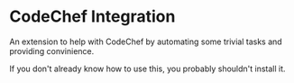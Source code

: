 # CodeChef Integration

An extension to help with CodeChef by automating some trivial tasks and providing convinience.

If you don't already know how to use this, you probably shouldn't install it.
